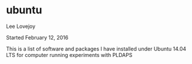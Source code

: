 # ubuntu
Lee Lovejoy

Started February 12, 2016

This is a list of software and packages I have installed under Ubuntu 14.04 LTS for computer running experiments with PLDAPS
